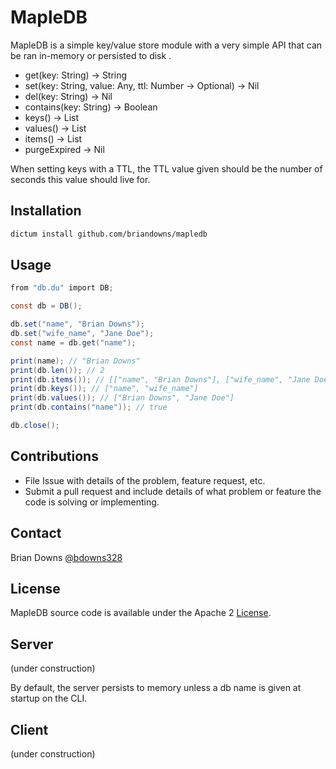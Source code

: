 # MapleDB

MapleDB is a simple key/value store module with a very simple API that can be ran in-memory or persisted to disk . 

* get(key: String) -> String
* set(key: String, value: Any, ttl: Number -> Optional) -> Nil
* del(key: String) -> Nil
* contains(key: String) -> Boolean
* keys() -> List<String>
* values() -> List
* items() -> List<List>
* purgeExpired -> Nil

When setting keys with a TTL, the TTL value given should be the number of seconds this value should live for.

## Installation

```sh
dictum install github.com/briandowns/mapledb
```

## Usage

```cs
from "db.du" import DB;

const db = DB();

db.set("name", "Brian Downs");
db.set("wife_name", "Jane Doe");
const name = db.get("name");

print(name); // "Brian Downs"
print(db.len()); // 2
print(db.items()); // [["name", "Brian Downs"], ["wife_name", "Jane Doe"]]
print(db.keys()); // ["name", "wife_name"]
print(db.values()); // ["Brian Downs", "Jane Doe"]
print(db.contains("name")); // true

db.close();
```

## Contributions

* File Issue with details of the problem, feature request, etc.
* Submit a pull request and include details of what problem or feature the code is solving or implementing.

## Contact

Brian Downs [@bdowns328](http://twitter.com/bdowns328)

## License

MapleDB source code is available under the Apache 2 [License](/LICENSE).

## Server

(under construction)

By default, the server persists to memory unless a db name is given at startup on the CLI.

## Client

(under construction)
